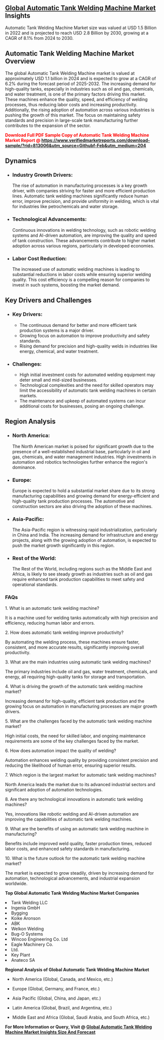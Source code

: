 <h2><a href="https://www.verifiedmarketreports.com/download-sample/?rid=813006&amp;utm_source=Githubf&amp;utm_medium=204" target="_blank">Global Automatic Tank Welding Machine Market</a> Insights</h2><p>Automatic Tank Welding Machine Market size was valued at USD 1.5 Billion in 2022 and is projected to reach USD 2.8 Billion by 2030, growing at a CAGR of 8.1% from 2024 to 2030.</p><p> <h2>Automatic Tank Welding Machine Market Overview</h2> <p>The global Automatic Tank Welding Machine market is valued at approximately USD 1.1 billion in 2024 and is expected to grow at a CAGR of 6.2% during the forecast period of 2025-2032. The increasing demand for high-quality tanks, especially in industries such as oil and gas, chemicals, and water treatment, is one of the primary factors driving this market. These machines enhance the quality, speed, and efficiency of welding processes, thus reducing labor costs and increasing productivity. Additionally, the rising adoption of automation across various industries is pushing the growth of this market. The focus on maintaining safety standards and precision in large-scale tank manufacturing further contributes to the expansion of the sector.</p> <p><strong><p><span class=""><span style="color: #ff0000;"><strong>Download Full PDF Sample Copy of Automatic Tank Welding Machine Market Report</strong> @ </span><a href="https://www.verifiedmarketreports.com/download-sample/?rid=813006&amp;utm_source=Githubf-Feb&amp;utm_medium=204" target="_blank">https://www.verifiedmarketreports.com/download-sample/?rid=813006&amp;utm_source=Githubf-Feb&amp;utm_medium=204</a></span></p></strong></p> <h2>Dynamics</h2> <ul> <li><h3>Industry Growth Drivers:</h3> The rise of automation in manufacturing processes is a key growth driver, with companies striving for faster and more efficient production lines. Automatic tank welding machines significantly reduce human error, improve precision, and provide uniformity in welding, which is vital for industries like petrochemicals and water storage.</li> <li><h3>Technological Advancements:</h3> Continuous innovations in welding technology, such as robotic welding systems and AI-driven automation, are improving the quality and speed of tank construction. These advancements contribute to higher market adoption across various regions, particularly in developed economies.</li> <li><h3>Labor Cost Reduction:</h3> The increased use of automatic welding machines is leading to substantial reductions in labor costs while ensuring superior welding quality. This cost efficiency is a compelling reason for companies to invest in such systems, boosting the market demand.</li> </ul> <h2>Key Drivers and Challenges</h2> <ul> <li><h3>Key Drivers:</h3> <ul> <li>The continuous demand for better and more efficient tank production systems is a major driver.</li> <li>Growing focus on automation to improve productivity and safety standards.</li> <li>Rising demand for precision and high-quality welds in industries like energy, chemical, and water treatment.</li> </ul> </li> <li><h3>Challenges:</h3> <ul> <li>High initial investment costs for automated welding equipment may deter small and mid-sized businesses.</li> <li>Technological complexities and the need for skilled operators may limit the accessibility of automatic tank welding machines in certain markets.</li> <li>The maintenance and upkeep of automated systems can incur additional costs for businesses, posing an ongoing challenge.</li> </ul> </li> </ul> <h2>Region Analysis</h2> <ul> <li><h3>North America:</h3> The North American market is poised for significant growth due to the presence of a well-established industrial base, particularly in oil and gas, chemicals, and water management industries. High investments in automation and robotics technologies further enhance the region's dominance.</li> <li><h3>Europe:</h3> Europe is expected to hold a substantial market share due to its strong manufacturing capabilities and growing demand for energy-efficient and high-quality tank production processes. The automotive and construction sectors are also driving the adoption of these machines.</li> <li><h3>Asia-Pacific:</h3> The Asia-Pacific region is witnessing rapid industrialization, particularly in China and India. The increasing demand for infrastructure and energy projects, along with the growing adoption of automation, is expected to push the market growth significantly in this region.</li> <li><h3>Rest of the World:</h3> The Rest of the World, including regions such as the Middle East and Africa, is likely to see steady growth as industries such as oil and gas require enhanced tank production capabilities to meet safety and operational standards.</li> </ul> <h3>FAQs</h3> <p>1. What is an automatic tank welding machine?</p> <p>It is a machine used for welding tanks automatically with high precision and efficiency, reducing human labor and errors.</p> <p>2. How does automatic tank welding improve productivity?</p> <p>By automating the welding process, these machines ensure faster, consistent, and more accurate results, significantly improving overall productivity.</p> <p>3. What are the main industries using automatic tank welding machines?</p> <p>The primary industries include oil and gas, water treatment, chemicals, and energy, all requiring high-quality tanks for storage and transportation.</p> <p>4. What is driving the growth of the automatic tank welding machine market?</p> <p>Increasing demand for high-quality, efficient tank production and the growing focus on automation in manufacturing processes are major growth drivers.</p> <p>5. What are the challenges faced by the automatic tank welding machine market?</p> <p>High initial costs, the need for skilled labor, and ongoing maintenance requirements are some of the key challenges faced by the market.</p> <p>6. How does automation impact the quality of welding?</p> <p>Automation enhances welding quality by providing consistent precision and reducing the likelihood of human error, ensuring superior results.</p> <p>7. Which region is the largest market for automatic tank welding machines?</p> <p>North America leads the market due to its advanced industrial sectors and significant adoption of automation technologies.</p> <p>8. Are there any technological innovations in automatic tank welding machines?</p> <p>Yes, innovations like robotic welding and AI-driven automation are improving the capabilities of automatic tank welding machines.</p> <p>9. What are the benefits of using an automatic tank welding machine in manufacturing?</p> <p>Benefits include improved weld quality, faster production times, reduced labor costs, and enhanced safety standards in manufacturing.</p> <p>10. What is the future outlook for the automatic tank welding machine market?</p> <p>The market is expected to grow steadily, driven by increasing demand for automation, technological advancements, and industrial expansion worldwide.</p> </p><p><strong>Top Global Automatic Tank Welding Machine Market Companies</strong></p><div data-test-id=""><p><li>Tank Welding LLC</li><li> Ingenia GmbH</li><li> Bygging</li><li> Koike Aronson</li><li> ABK</li><li> Welkon Welding</li><li> Bug-O Systems</li><li> Wincoo Engineering Co. Ltd</li><li> Eagle Machinery Co.</li><li> Ltd.</li><li> Key Plant</li><li> Anateco SA</li></p><div><strong>Regional Analysis of&nbsp;Global Automatic Tank Welding Machine Market</strong></div><ul><li dir="ltr"><p dir="ltr">North America&nbsp;(Global, Canada, and Mexico, etc.)</p></li><li dir="ltr"><p dir="ltr">Europe (Global, Germany, and France, etc.)</p></li><li dir="ltr"><p dir="ltr">Asia Pacific&nbsp;(Global, China, and Japan, etc.)</p></li><li dir="ltr"><p dir="ltr">Latin America&nbsp;(Global, Brazil, and Argentina, etc.)</p></li><li dir="ltr">Middle East and Africa&nbsp;(Global, Saudi Arabia, and South Africa, etc.)</li></ul><p><strong>For More Information or Query, Visit @&nbsp;</strong><strong><a href="https://www.verifiedmarketreports.com/product/automatic-tank-welding-machine-market/?utm_source=Githubf&amp;utm_medium=204" target="_blank">Global Automatic Tank Welding Machine Market Insights Size And Forecast</a></strong></p></div>
